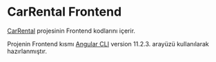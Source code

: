 # CarRental Frontend

[CarRental](https://github.com/Erenk1412/CarRentalProject-Backend) projesinin Frontend kodlarını içerir.

Projenin Frontend kısmı  [Angular CLI](https://github.com/angular/angular-cli) version 11.2.3. arayüzü kullanılarak hazırlanmıştır.




